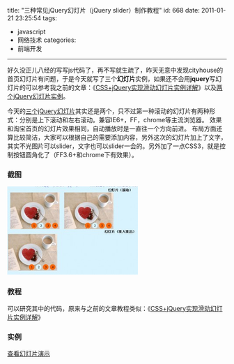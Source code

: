 title: "三种常见jQuery幻灯片（jQuery slider）制作教程"
id: 668
date: 2011-01-21 23:25:54
tags:
- javascript
- 网络技术
categories:
- 前端开发
---
好久没正儿八经的写写js代码了，再不写就生疏了，昨天无意中发现cityhouse的首页幻灯片有问题，于是今天就写了三个**幻灯片**实例，如果还不会用**jquery**写幻灯片的可以参考我之前的文章：《[CSS+jQuery实现滑动幻灯片实例详解](http://js8.in/479.html "jquery幻灯片教程")》以及[两个jQuery幻灯片实例](http://js8.in/462.html "jquery幻灯片实例教程")。

今天的[三个jQuery幻灯片](http://js8.in/mywork/jq_slider3/ "三种常见jQuery幻灯片（jQuery slider）实例")其实还是两个，只不过第一种滚动的幻灯片有两种形式：分别是上下滚动和左右滚动。兼容IE6+，FF，chrome等主流浏览器。
效果和淘宝首页的幻灯片效果相同，自动播放时是一直往一个方向前进。
布局方面还算比较简洁，大家可以根据自己的需要添加内容，另外这次的幻灯片加上了文字，其实不光图片可以slider，文字也可以slider一会的。另外加了一点CSS3，就是控制按钮圆角化了（FF3.6+和chrome下有效果）。

### 截图

[![三种常见jQuery幻灯片（jQuery slider）实例](/uploads/2011/01/Snap1-300x202.jpg "三种常见jQuery幻灯片（jQuery slider）实例")](http://js8.in/668.html/snap1-18)

### 教程

<!--more-->
可以研究其中的代码，原来与之前的文章教程类似：《[CSS+jQuery实现滑动幻灯片实例详解](http://js8.in/479.html "jquery幻灯片教程")》

### 实例

[查看幻灯片演示](http://js8.in/mywork/jq_slider3/ "三种常见jQuery幻灯片（jQuery slider）实例")